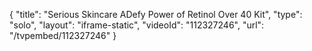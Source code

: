 {
    "title": "Serious Skincare ADefy Power of Retinol  Over 40 Kit",
    "type": "solo",
    "layout": "iframe-static",
    "videoId": "112327246",
    "url": "\/tvpembed\/112327246"
}